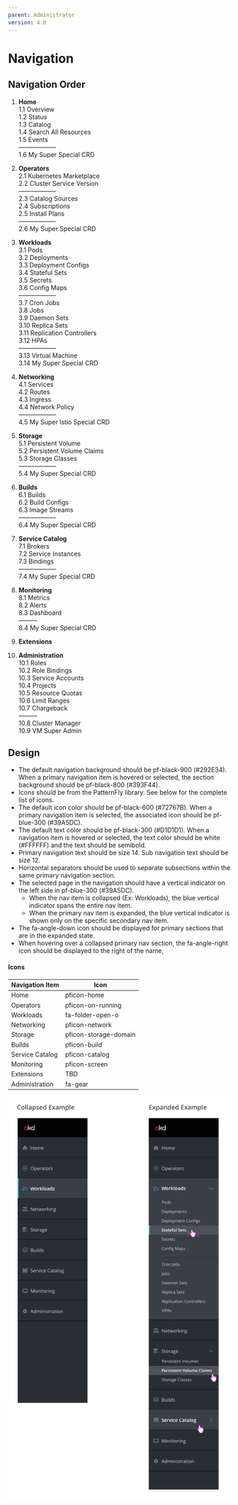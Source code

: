 ```yaml
---
parent: Administrator
version: 4.0
---
```


# Navigation

## Navigation Order

1. **Home**<br/>
  1.1 Overview<br/>
  1.2 Status<br/>
  1.3 Catalog<br/>
  1.4 Search All Resources<br/>
  1.5 Events<br/>
  ––––––––––––<br/>
  1.6 My Super Special CRD<br/>

2. **Operators**<br/>
  2.1 Kubernetes Marketplace<br/>
  2.2 Cluster Service Version<br/>
  ––––––––––––<br/>
  2.3 Catalog Sources<br/>
  2.4 Subscriptions<br/>
  2.5 Install Plans<br/>
  ––––––––––––<br/>
  2.6 My Super Special CRD<br/>

3. **Workloads**<br/>
  3.1 Pods<br/>
  3.2 Deployments<br/>
  3.3 Deployment Configs<br/>
  3.4 Stateful Sets<br/>
  3.5 Secrets<br/>
  3.6 Config Maps<br/>
  ––––––––––––<br/>
  3.7 Cron Jobs<br/>
  3.8 Jobs<br/>
  3.9 Daemon Sets<br/>
  3.10 Replica Sets<br/>
  3.11 Replication Controllers<br/>
  3.12 HPAs<br/>
  ––––––––––––<br/>
  3.13 Virtual Machine<br/>
  3.14 My Super Special CRD<br/>

4. **Networking**<br/>
  4.1 Services<br/>
  4.2 Routes<br/>
  4.3 Ingress<br/>
  4.4 Network Policy<br/>
  ––––––––––––<br/>
  4.5 My Super Istio Special CRD<br/>

5. **Storage**<br/>
  5.1 Persistent Volume<br/>
  5.2 Persistent Volume Claims<br/>
  5.3 Storage Classes<br/>
  ––––––––––––<br/>
  5.4 My Super Special CRD<br/>

6. **Builds**<br/>
  6.1 Builds<br/>
  6.2 Build Configs<br/>
  6.3 Image Streams<br/>
  ––––––––––––<br/>
  6.4 My Super Special CRD<br/>

7. **Service Catalog**<br/>
  7.1 Brokers<br/>
  7.2 Service Instances<br/>
  7.3 Bindings<br/>
  ––––––––––––<br/>
  7.4 My Super Special CRD<br/>

8. **Monitoring**<br/>
  8.1 Metrics<br/>
  8.2 Alerts<br/>
  8.3 Dashboard<br/>
  ––––––<br/>
  8.4 My Super Special CRD<br/>

9. **Extensions**<br/>

10. **Administration**<br/>
  10.1 Roles<br/>
  10.2 Role Bindings<br/>
  10.3 Service Accounts<br/>
  10.4 Projects<br/>
  10.5 Resource Quotas<br/>
  10.6 Limit Ranges<br/>
  10.7 Chargeback<br/>
  ––––––<br/>
  10.8 Cluster Manager<br/>
  10.9 VM Super Admin<br/>

## Design

* The default navigation background should be pf-black-900 (#292E34). When a primary navigation item is hovered or selected, the section background should be pf-black-800 (#393F44).
* Icons should be from the PatternFly library. See below for the complete list of icons.
* The default icon color should be pf-black-600 (#72767B). When a primary navigation item is selected, the associated icon should be pf-blue-300 (#39A5DC).
* The default text color should be pf-black-300 (#D1D1D1). When a navigation item is hovered or selected, the text color should be white (#FFFFFF) and the text should be semibold.
* Primary navigation text should be size 14. Sub navigation text should be size 12.
* Horizontal separators should be used to separate subsections within the same primary navigation section.
* The selected page in the navigation should have a vertical indicator on the left side in pf-blue-300 (#39A5DC).
  * When the nav item is collapsed (Ex: Workloads), the blue vertical indicator spans the entire nav item.
  * When the primary nav item is expanded, the blue vertical indicator is shown only on the specific secondary nav item.
* The fa-angle-down icon should be displayed for primary sections that are in the expanded state.
* When hovering over a collapsed primary nav section, the fa-angle-right icon should be displayed to the right of the name,

#### Icons
| Navigation Item | Icon |
| ----------------|------|
| Home | pficon-home |
| Operators | pficon-on-running |
| Workloads | fa-folder-open-o |
| Networking | pficon-network |
| Storage | pficon-storage-domain |
| Builds | pficon-build |
| Service Catalog | pficon-catalog |
| Monitoring | pficon-screen |
| Extensions | TBD |
| Administration | fa-gear |

![image 1](img/navigation.png)

